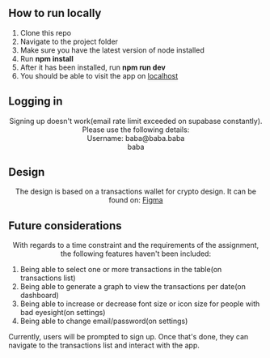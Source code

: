 ## How to run locally
<p align="center">
  <ol>
    <li>Clone this repo</li>
    <li>Navigate to the project folder</li>
    <li>Make sure you have the latest version of node installed</li>
    <li>Run <strong>npm install</strong></li>
    <li>After it has been installed, run <strong>npm run dev</strong></li>
    <li>You should be able to visit the app on <a href="http:/localhost:3000/">localhost</a></li>
  </ol>
</p>

## Logging in
<p align="center">
Signing up doesn't work(email rate limit exceeded on supabase constantly). Please use the following details:
  <br />
  Username: baba@baba.baba
  <br />
  baba
</p>

## Design
<p align="center">
  The design is based on a transactions wallet for crypto design. It can be found on:
  <a href="https://www.figma.com/design/nk1qMQdSuwWgXaic5lMqsa/Poolder-transaction-management-system?node-id=0-1&t=qq6qPS4K6QSLR6ba-1">Figma</a>
</p>

## Future considerations
<p align="center">
  With regards to a time constraint and the requirements of the assignment, the following features haven't been included:
  <ol>
    <li>Being able to select one or more transactions in the table(on transactions list)</li>
    <li>Being able to generate a graph to view the transactions per date(on dashboard)</li>
    <li>Being able to increase or decrease font size or icon size for people with bad eyesight(on settings)</li>
    <li>Being able to change email/password(on settings)</li>
  </ol>

  Currently, users will be prompted to sign up. Once that's done, they can navigate to the transactions list and interact with the app.
</p>